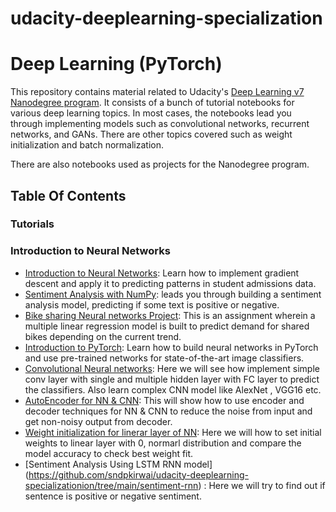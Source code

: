 # udacity-deeplearning-specialization

# Deep Learning (PyTorch)

This repository contains material related to Udacity's [Deep Learning v7 Nanodegree program](https://www.udacity.com/course/deep-learning-nanodegree--nd101). It consists of a bunch of tutorial notebooks for various deep learning topics. In most cases, the notebooks lead you through implementing models such as convolutional networks, recurrent networks, and GANs. There are other topics covered such as weight initialization and batch normalization.

There are also notebooks used as projects for the Nanodegree program.


## Table Of Contents

### Tutorials

### Introduction to Neural Networks

* [Introduction to Neural Networks](https://github.com/sndpkirwai/udacity-deeplearning-specializationion/tree/main/intro-neural-networks): Learn how to implement gradient descent and apply it to predicting patterns in student admissions data.
* [Sentiment Analysis with NumPy](https://github.com/sndpkirwai/udacity-deeplearning-specializationion/tree/main/sentiment-analysis-network): leads you through building a sentiment analysis model, predicting if some text is positive or negative.
* [Bike sharing Neural networks Project](https://github.com/sndpkirwai/udacity-deeplearning-specializationion/tree/main/project-bikesharing): This is an assignment wherein a multiple linear regression model is built to predict demand for shared bikes depending on the current trend.
* [Introduction to PyTorch](https://github.com/sndpkirwai/udacity-deeplearning-specializationion/tree/main/intro-to-pytorch): Learn how to build neural networks in PyTorch and use pre-trained networks for state-of-the-art image classifiers.
* [Convolutional Neural networks](https://github.com/sndpkirwai/udacity-deeplearning-specializationion/tree/main/CNN): Here we will see how implement simple conv layer with single and multiple hidden layer with FC layer to predict the classifiers. Also learn complex CNN model like AlexNet , VGG16 etc.
* [AutoEncoder for NN & CNN](https://github.com/sndpkirwai/udacity-deeplearning-specializationion/tree/main/autoencoder): This will show how to use encoder and decoder techniques for NN & CNN to reduce the noise from input and get non-noisy output from decoder.
* [Weight initialization for linerar layer of NN](https://github.com/sndpkirwai/udacity-deeplearning-specializationion/tree/main/weight-initialization): Here we will how to set initial weights to linear layer with 0, normarl distribution and compare the model accuracy to check best weight fit.
* [Sentiment Analysis Using LSTM RNN model] (https://github.com/sndpkirwai/udacity-deeplearning-specializationion/tree/main/sentiment-rnn) : Here we will try to find out if sentence is positive or negative sentiment. 